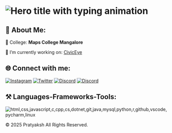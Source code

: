 <h1 class="hero-title">
  <img src="https://readme-typing-svg.herokuapp.com/?font=Righteous&size=35&center=true&vCenter=true&width=500&height=70&duration=2500&lines=YO+🤚;I'm+Pratyaksh;" alt="Hero title with typing animation" />
</h1>

<section class="about">
  <h2>💫 About Me:</h2>
  <p>🏫 College: <strong>Maps College Mangalore</strong></p>
  <p>🔭 I’m currently working on: <a href="https://civiceye.my/" target="_blank">CivicEye</a></p>
</section>

<section class="connect">
  <h2>🌐 Connect with me:</h2>
  <div class="social-links">
    <a href="https://instagram.com/sakshithshetty69" target="_blank" aria-label="Instagram"><img src="https://skillicons.dev/icons?i=instagram" alt="Instagram" /></a>
    <a href="https://x.com/@SHADOW__269" target="_blank" aria-label="Twitter"><img src="https://skillicons.dev/icons?i=twitter" alt="Twitter" /></a>
    <a href="https://discord.com/users/1051180323058237450" target="_blank" aria-label="Discord"><img src="https://skillicons.dev/icons?i=discord" alt="Discord" /></a>
    <a href="https://github.com/SHADOW2669" target="_blank" aria-label="Discord"><img src="https://skillicons.dev/icons?i=github" alt="Discord" /></a>
  </div>
</section>

<section class="skills">
  <h2>⚒️ Languages-Frameworks-Tools:</h2>
  <div class="skill-icons">
    <img src="https://skillicons.dev/icons?i=html,css,javascript,c,cpp,cs,dotnet,git,java,mysql,python,r,github,vscode,pycharm,linux&perline=8" alt="html,css,javascript,c,cpp,cs,dotnet,git,java,mysql,python,r,github,vscode,pycharm,linux"/>
  </div>
</section>

<footer><p>&copy; 2025 Pratyaksh All Rights Reserved.</p></footer>
